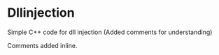 # Dllinjection
Simple C++ code for dll injection (Added comments for understanding)


Comments added inline.
